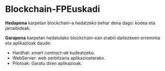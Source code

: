 # Blockchain-FPEuskadi

**Hedapena** karpetan blockchain-a hedatzeko behar dena dago: kodea eta jarraibideak.

**Garapena** karpetan hedatutako blockchain-ean erabili daitezkeen erreminta eta aplikazioak daude:
- Hardhat: *smart contract-ak* kudeatzeko.
- WebServer: web zerbitzaria aplikazioetarako.
- Pilotoak: Garatu diren aplikazioak.
